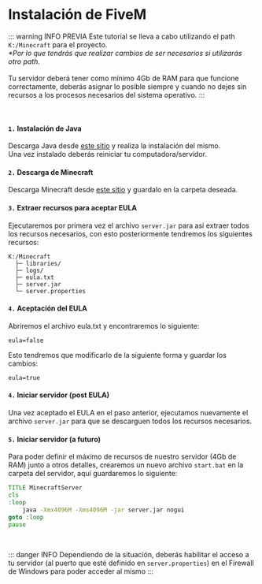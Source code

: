 # Instalación de FiveM

::: warning INFO PREVIA
Este tutorial se lleva a cabo utilizando el path `K:/Minecraft` para el proyecto. <br>
_*Por lo que tendrás que realizar cambios de ser necesarios si utilizarás otro path._
<br><br>
Tu servidor deberá tener como mínimo 4Gb de RAM para que funcione correctamente, deberás asignar lo posible siempre y cuando no dejes sin recursos a los procesos necesarios del sistema operativo.
:::

<br>

#### `1.` Instalación de Java
Descarga Java desde [este sitio](https://www.oracle.com/java/technologies/downloads/#jdk22-windows) y realiza la instalación del mismo. <br>
Una vez instalado deberás reiniciar tu computadora/servidor.

#### `2.` Descarga de Minecraft
Descarga Minecraft desde [este sitio](https://www.minecraft.net/en-us/download/server) y guardalo en la carpeta deseada.

#### `3.` Extraer recursos para aceptar EULA
Ejecutaremos por primera vez el archivo `server.jar` para así extraer todos los recursos necesarios, con esto posteriormente tendremos los siguientes recursos:
```
K:/Minecraft
  ├─ libraries/
  ├─ logs/
  ├─ eula.txt
  ├─ server.jar
  └─ server.properties
```

#### `4.` Aceptación del EULA
Abriremos el archivo eula.txt y encontraremos lo siguiente:
```shell
eula=false
```
Esto tendremos que modificarlo de la siguiente forma y guardar los cambios:
```shell
eula=true
```

#### `4.` Iniciar servidor (post EULA)
Una vez aceptado el EULA en el paso anterior, ejecutamos nuevamente el archivo `server.jar` para que se descarguen todos los recursos necesarios.

#### `5.` Iniciar servidor (a futuro)
Para poder definir el máximo de recursos de nuestro servidor (4Gb de RAM) junto a otros detalles, crearemos un nuevo archivo `start.bat` en la carpeta del servidor, aquí guardaremos lo siguiente:
```bat
TITLE MinecraftServer
cls
:loop
    java -Xmx4096M -Xms4096M -jar server.jar nogui
goto :loop
pause
```

<br>

::: danger INFO
Dependiendo de la situación, deberás habilitar el acceso a tu servidor (al puerto que esté definido en `server.properties`) en el Firewall de Windows para poder acceder al mismo
:::